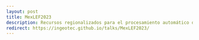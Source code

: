 ```yaml
---
layout: post
title: MexLEF2023
description: Recursos regionalizados para el procesamiento automático de datos de redes sociales.
redirect: https://ingeotec.github.io/talks/MexLEF2023/
---
```

